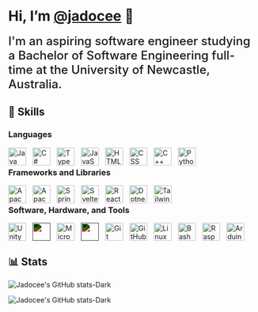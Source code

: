 # Hi, I’m [@jadocee](https://github.com/jadocee) 👋

<span style="font-size:1.5rem;font-weight:500;">
I'm an aspiring software engineer studying a Bachelor of Software Engineering full-time at the University of Newcastle, Australia.
</span>

## 🚀 Skills

### Languages

[<img align="left" alt="Java" width="36px" height="auto" style="padding-right:10px;" src="https://cdn.jsdelivr.net/gh/devicons/devicon/icons/java/java-original.svg" loading="lazy"/>](https://www.java.com/en/)

[<img align="left" alt="C#" width="36px" height="auto" style="padding-right:10px;" src="https://cdn.jsdelivr.net/gh/devicons/devicon/icons/csharp/csharp-plain.svg" loading="lazy"/>](https://docs.microsoft.com/en-us/dotnet/csharp/)

[<img align="left" alt="TypeScript" width="36px" height="auto" style="padding-right:10px;" src="https://cdn.jsdelivr.net/gh/devicons/devicon/icons/typescript/typescript-plain.svg" loading="lazy" />](https://www.typescriptlang.org/)

[<img align="left" alt="JavaScript" width="36px" height="auto" style="padding-right:10px;" src="https://cdn.jsdelivr.net/gh/devicons/devicon/icons/javascript/javascript-plain.svg" loading="lazy" />](https://www.javascript.com/)

[<img align="left" alt="HTML" width="36px" height="auto" style="padding-right:10px;" src="https://cdn.jsdelivr.net/gh/devicons/devicon/icons/html5/html5-plain-wordmark.svg" loading="lazy" />](https://www.w3.org/html/)

[<img align="left" alt="CSS" width="36px" height="auto" style="padding-right:10px;" src="https://cdn.jsdelivr.net/gh/devicons/devicon/icons/css3/css3-plain-wordmark.svg" loading="lazy" />](https://www.w3.org/Style/CSS/Overview.en.html)

[<img align="left" alt="C++" width="36px" height="auto" style="padding-right:10px;" src="https://cdn.jsdelivr.net/gh/devicons/devicon/icons/cplusplus/cplusplus-plain.svg" loading="lazy" />](https://www.cplusplus.com/)

[<img align="left" alt="Python" width="36px" height="auto" style="padding-right:10px;" src="https://cdn.jsdelivr.net/gh/devicons/devicon/icons/python/python-original.svg" loading="lazy" />](https://www.python.org/)

<br />

### Frameworks and Libraries

[<img align="left" alt="Apache Maven" width="36px" height="auto" style="padding-right:10px;" src="https://cdn.jsdelivr.net/gh/devicons/devicon/icons/apache/apache-original.svg" loading="lazy" />](https://maven.apache.org/)

[<img align="left" alt="Apache Tomcat" width="36px" height="auto" style="padding-right:10px;" src="https://cdn.jsdelivr.net/gh/devicons/devicon/icons/tomcat/tomcat-original.svg" loading="lazy" />](https://tomcat.apache.org/)

[<img align="left" alt="Spring" width="36px" height="auto" style="padding-right:10px;" src="https://cdn.jsdelivr.net/gh/devicons/devicon/icons/spring/spring-original.svg" loading="lazy" />](https://spring.io/)

[<img align="left" alt="Svelte" width="36px" height="auto" style="padding-right:10px;" src="https://cdn.jsdelivr.net/gh/devicons/devicon/icons/svelte/svelte-original.svg" loading="lazy" />](https://svelte.dev/)

[<img align="left" alt="React" width="36px" height="auto" style="padding-right:10px;" src="https://cdn.jsdelivr.net/gh/devicons/devicon/icons/react/react-original.svg" loading="lazy" />](https://reactjs.org/)

[<img align="left" alt="Dotnet" width="36px" height="auto" style="padding-right:10px;" src="https://cdn.jsdelivr.net/gh/devicons/devicon/icons/dotnetcore/dotnetcore-original.svg" loading="lazy" />](https://dotnet.microsoft.com/)

[<img align="left" alt="TailwindCSS" width="36px" height="auto" style="padding-right:10px;" src="https://cdn.jsdelivr.net/gh/devicons/devicon/icons/tailwindcss/tailwindcss-plain.svg" loading="lazy" />](https://tailwindcss.com/)

<br />

### Software, Hardware, and Tools

[<img align="left" alt="Unity" width="36px" height="auto" style="padding-right:10px;" src="https://cdn.jsdelivr.net/gh/devicons/devicon/icons/unity/unity-original.svg" loading="lazy" />](https://unity.com/#gh-light-mode-only)

[<img align="left" alt="Unity" width="36px" height="auto" style="padding-right:10px;filter: invert(100%) saturate(1352%) hue-rotate(87deg) brightness(119%) contrast(119%);" src="https://cdn.jsdelivr.net/gh/devicons/devicon/icons/unity/unity-original.svg" loading="lazy" />](https://unity.com/#gh-dark-mode-only)

[<img align="left" alt="Microsoft SQL Server" width="36px" height="auto" style="padding-right:10px;" src="https://cdn.jsdelivr.net/gh/devicons/devicon/icons/microsoftsqlserver/microsoftsqlserver-plain-wordmark.svg" loading="lazy" />](https://www.microsoft.com/en-au/sql-server/sql-server-2019#gh-light-mode-only)

[<img align="left" alt="Microsoft SQL Server" width="36px" height="auto" style="padding-right:10px;filter: invert(100%) saturate(1352%) hue-rotate(87deg) brightness(119%) contrast(119%);" src="https://cdn.jsdelivr.net/gh/devicons/devicon/icons/microsoftsqlserver/microsoftsqlserver-plain-wordmark.svg" loading="lazy" />](https://www.microsoft.com/en-au/sql-server/sql-server-2019#gh-dark-mode-only)

[<img align="left" alt="Git" width="36px" height="auto" style="padding-right:10px;" src="https://cdn.jsdelivr.net/gh/devicons/devicon/icons/git/git-original.svg" />](https://git-scm.com/)

[<img align="left" alt="GitHub" width="36px" height="auto" style="padding-right:10px;" src="https://cdn.jsdelivr.net/gh/devicons/devicon/icons/github/github-original.svg" loading="lazy" />](https://github.com/)

[<img align="left" alt="Linux" width="36px" height="auto" style="padding-right:10px;" src="https://cdn.jsdelivr.net/gh/devicons/devicon/icons/linux/linux-original.svg" loading="lazy" />](https://www.linux.org/)

[<img align="left" alt="Bash" width="36px" height="auto" style="padding-right:10px;" src="https://cdn.jsdelivr.net/gh/devicons/devicon/icons/bash/bash-original.svg" loading="lazy" />](https://www.gnu.org/software/bash/)

[<img align="left" alt="Raspberry Pi" width="36px" height="auto" style="padding-right:10px;" src="https://cdn.jsdelivr.net/gh/devicons/devicon/icons/raspberrypi/raspberrypi-original.svg" loading="lazy" />](https://www.raspberrypi.org/)

[<img align="left" alt="Arduino" width="36px" height="auto" style="padding-right:10px;" src="https://cdn.jsdelivr.net/gh/devicons/devicon/icons/arduino/arduino-original.svg" loading="lazy" />](https://www.arduino.cc/)

<br />
<br />

## 📊 Stats

![Jadocee's GitHub stats-Dark](https://github-readme-stats.vercel.app/api?username=jadocee&show_icons=true&count_private=true&theme=dark#gh-dark-mode-only)

![Jadocee's GitHub stats-Dark](https://github-readme-stats.vercel.app/api?username=jadocee&show_icons=true&count_private=true&theme=default#gh-light-mode-only)

<!-- Icons: https://devicon.dev/ -->